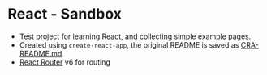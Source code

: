 # React - Sandbox

- Test project for learning React, and collecting simple example pages.
- Created using `create-react-app`, the original README is saved as [CRA-README.md](./CRA-README.md)
- [React Router](reactrouter.com) v6 for routing
